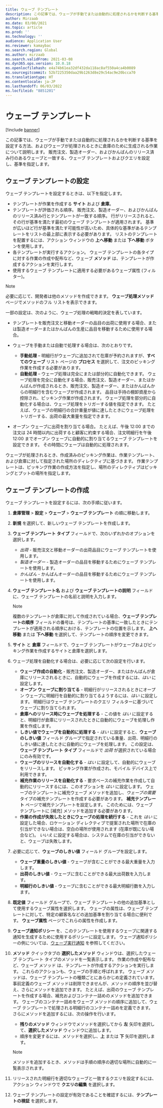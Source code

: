 ```yaml
---
title: ウェーブ テンプレート
description: この記事では、ウェーブが手動でまたは自動的に処理されるかを判断する基準を設定する方法、およびウェーブが処理されるときに倉庫のために生成される作業について説明します。
author: Mirzaab
ms.date: 03/08/2021
ms.topic: article
ms.prod: ''
ms.technology: ''
audience: Application User
ms.reviewer: kamaybac
ms.search.region: Global
ms.author: mirzaab
ms.search.validFrom: 2021-03-08
ms.dyn365.ops.version: 10.0.18
ms.openlocfilehash: e4a74b61ea32df432da118ac8af550a4ca4b0089
ms.sourcegitcommit: 52b7225350daa29b1263d8e29c54ac9e20bcca70
ms.translationtype: HT
ms.contentlocale: ja-JP
ms.lasthandoff: 06/03/2022
ms.locfileid: "8851201"
---
```

# <a name="wave-templates"></a>ウェーブ テンプレート

[!include [banner](../includes/banner.md)]

この記事では、ウェーブが手動でまたは自動的に処理されるかを判断する基準を設定する方法、およびウェーブが処理されるときに倉庫のために生成される作業について説明します。 販売注文、製造オーダー、およびかんばんのリリース済み行のあるウェーブと一致する、ウェーブ テンプレートおよびクエリを設定し、基準を指定します。

## <a name="settings-for-wave-templates"></a>ウェーブ テンプレートの設定

ウェーブ テンプレートを設定するときは、以下を指定します。

- テンプレートが作業を作成する **サイト** および **倉庫**。
- テンプレートが評価される順序。 販売注文、製造オーダー、およびかんばんのリリース済み行とテンプレートが一致する順序。 行がリリースされると、その行が基準を満たす最初のウェーブ テンプレートが適用されます。 基準が広いほど行が基準を満たす可能性が高いため、具体的な基準があるテンプレートをリストの最上部に表示する必要があります。 リストのテンプレートを配置するには、アクション ウィンドウの **上へ移動** または **下へ移動** ボタンを使用します。
- 各テンプレートが実行するアクション。 ウェーブ テンプレートの各タイプに対する作業の作成や配布など、ウェーブ **メソッド** は、テンプレートが作成するアクションを実行します。
- 使用するウェーブ テンプレートに適用する必要があるウェーブ属性 (フィルター)。

> [!NOTE]
> 必要に応じて、開発者は他のメソッドを作成できます。 **ウェーブ処理メソッド** ページでメソッドのフル リストを表示できます。

一部の設定は、次のように、ウェーブ処理の戦略的決定を表しています。

- テンプレートを販売注文と移動オーダーの品目の出荷に使用する場合、または製造オーダーまたはかんばんの生産に品目を移動するために使用する場合。
- ウェーブを手動または自動で処理する場合は、次のとおりです。

  - **手動処理** – 明細行がウェーブに追加されて在庫が予約されますが、**すべてのウェーブ** リスト ページの **プロセス** を選択して、注文のピッキング作業を作成する必要があります。
  - **自動処理** – ウェーブ処理は完全にまたは部分的に自動化できます。 ウェーブ処理を完全に自動化する場合、販売注文、製造オーダー、またはかんばんが作成されるとき、販売注文、製造オーダー、またはかんばんからの明細行を含むウェーブが作成されます。 品目は手持の棚卸資産から控除され、ピッキング作業が作成されます。 ウェーブ処理を部分的に自動化する場合は、ウェーブ処理をトリガーする値を指定できます。 たとえば、ウェーブの明細行の合計重量が値に達したときにウェーブ処理をトリガーする、出荷の最大重量を指定できます。

- オープン ウェーブに出荷を割り当てる場合。 たとえば、午後 12:00 までの注文は 24 時間以内に出荷すると顧客に約束する場合、注文明細行を午後 12:00 までオープン ウェーブに自動的に割り当てるウェーブ テンプレートを設定できます。 その時間にウェーブは自動的に処理されます。

ウェーブが処理されるとき、作成済みのピッキング作業は、作業テンプレート、および倉庫に対して指定された場所のディレクティブに基づきます。 作業テンプレートは、ピッキング作業の作成方法を指定し、場所のディレクティブはピッキングとプットの場所を指定します。

## <a name="create-a-wave-template"></a>ウェーブ テンプレートの作成

ウェーブ テンプレートを設定するには、次の手順に従います。

1. **倉庫管理** \> **設定** \> **ウェーブ** \> **ウェーブ テンプレート** の順に移動します。
1. **新規** を選択して、新しいウェーブ テンプレートを作成します。
1. **ウェーブ テンプレート タイプ** フィールドで、次のいずれかのオプションを選択します。

    - *出荷* - 販売注文と移動オーダーの出荷品目にウェーブ テンプレートを使用します。
    - *製造オーダー* - 製造オーダーの品目を移動するためにウェーブ テンプレートを使用します。
    - *かんばん* - かんばんオーダーの品目を移動するためにウェーブ テンプレートを使用します。

1. **ウェーブ テンプレート名** および **ウェーブ テンプレートの説明** フィールドに、ウェーブ テンプレートの名前と説明を入力します。

    > [!NOTE]
    > 複数のテンプレートが倉庫に対して作成されている場合、**ウェーブ テンプレートの順序** フィールドの番号は、テンプレートの基準に一致したときにテンプレートが適用される順序における、テンプレートの位置を示します。 **上へ移動** または **下へ移動** を選択して、テンプレートの順序を変更できます。

1. **サイト** と **倉庫** フィールドで、ウェーブ テンプレートがウェーブおよびピッキング作業を作成するサイトと倉庫を選択します。
1. ウェーブ処理を自動化する場合は、必要に応じて次の設定を行います。

    - **ウェーブ作成の自動化** - 販売注文、製造オーダー、またはかんばんが倉庫にリリースされるときに、自動的にウェーブを作成するには、*はい* に設定します。
    - **オープン ウェーブに割り当てる** - 明細行がリリースされるときにオープン ウェーブに明細行を自動的に割り当てるようするには、*はい* に設定します。 明細行はウェーブ テンプレートのクエリ フィルターに基づいてウェーブに割り当てられます。
    - **倉庫へのリリース時にウェーブを処理する** - この値を *はい* に設定すると、明細行が倉庫にリリースされたときに自動的にウェーブを処理し作業を作成します。
    - **しきい値でウェーブを自動的に処理する** - *はい* に設定すると、**ウェーブのしきい値** フィールド グループで指定されている重量、出荷、明細行のしきい値に達したときに自動的にウェーブを処理します。 この設定は、**ウェーブ テンプレート タイプ** フィールドで *出荷* が選択されている場合にのみ有効です。
    - **ウェーブのリリースを自動化する** - *はい* に設定して、自動的にウェーブをリリースします。 ピッキング作業が作成され、モバイル デバイス上で利用できます。
    - **補充作業のリリースを自動化する** - 要求ベースの補充作業を作成して自動的にリリースするには、このオプションを *はい* に設定します。 ウェーブのテンプレートに補充ウェーブ メソッドを追加し、*ウェーブの需要* タイプの補充テンプレートを作成する必要があります。 **補充テンプレート** ページで補充テンプレートを設定します。 このためには、ウェーブ テンプレートに [補充] メソッドを追加する必要があります。
    - **作業の作成が失敗したときにウェーブの処理を続行する** - これを *はい* に設定した場合、ロケーション ディレクティブで提案された場所で在庫の引当ができない場合は、空白の場所が使用されます (在庫が既にない場合など)。 *いいえ* に設定する場合は、システムで在庫の引当ができないと、ウェーブは失敗します。

1. 必要に応じて、**ウェーブのしきい値** フィールド グループを設定します。
    - **ウェーブ重量のしきい値** - ウェーブが含むことができる最大重量を入力します。
    - **出荷のしきい値** - ウェーブに含むことができる最大出荷数を入力します。
    - **明細行のしきい値** - ウェーブに含むことができる最大明細行数を入力します。

1. **既定値** フィールド グループで、ウェーブ テンプレートの他の追加基準として使用するウェーブ属性を選択します。 ウェーブの属性は、ウェーブ テンプレートに対して、特定の顧客名などの追加基準を割り当てる場合に便利です。 **ウェーブ属性** ページでこれらの属性を作成します。 

1. **ウェーブ通知ポリシー** を、このテンプレートを使用するウェーブに関連する通知を生成するために使用するポリシーに設定します。 ウェーブ通知ポリシーの例については、[ウェーブ実行通知](wave-execution-notifications.md) を参照してください。

1. **メソッド** クイックタブの **選択したメソッド** ウィンドウは、選択したウェーブ テンプレート タイプのメソッドを一覧表示します。 作業の作成や配布など、ウェーブ メソッド は、テンプレートが作成するアクションを実行します。 これらのアクションも、ウェーブの手順と呼ばれます。 ウェーブ メソッドは、ウェーブ テンプレートの種類ごとにあらかじめ定義されています。 事前定義のウェーブ メソッドは削除できませんが、メソッドの順序を並び替え、さらにメソッドを追加できます。 たとえば、出荷のウェーブ テンプレートを作成する場合、補充およびコンテナー詰めのメソッドを追加できます。 ウェーブのコンテナー詰めをウェーブ メソッドの順序に追加して、ウェーブ テンプレートで処理される明細行のコンテナー詰めを定義できます。 さらにメソッドを追加するには、次の操作を行います。

    - **残りのメソッド** ウィンドウでメソッドを選択してから **左** 矢印を選択して、**選択したメソッド** ウィンドウに追加します。
    - 順序を変更するには、メソッドを選択し、**上** または **下** 矢印を選択します。

    > [!NOTE]
    > メソッドを追加するとき、メソッドは手順の順序の適切な場所に自動的に一覧表示されます。

1. リリースされた明細行を適切なウェーブと一致するクエリを設定するには、アクション ウィンドウで **クエリの編集** を選択します。
1. ウェーブ テンプレートの設定が有効であることを確認するには、**テンプレートの検証** を選択します。
